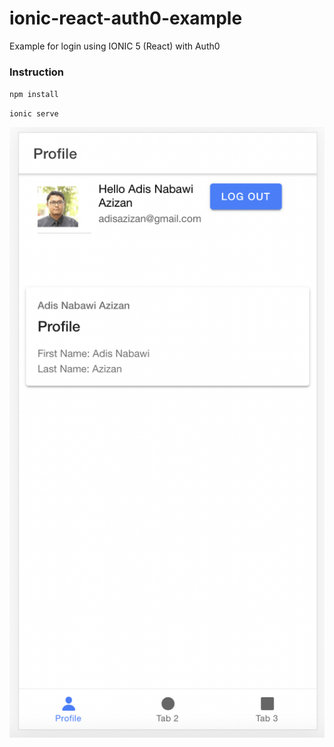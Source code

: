 # ionic-react-auth0-example

Example for login using IONIC 5 (React) with Auth0

### Instruction
 ` npm install `
 
 ` ionic serve `


![alt text](https://raw.githubusercontent.com/adisnabawi/ionic-react-auth0-example/main/Sample.png "Preview")
